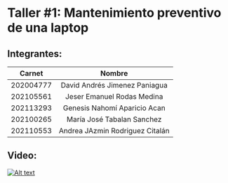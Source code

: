 # Taller #1: Mantenimiento preventivo de una laptop
## Integrantes:

| Carnet   |      Nombre   |
|----------|:-------------:|
| 202004777 |  David Andrés Jimenez Paniagua | 
| 202105561 |   Jeser Emanuel Rodas Medina | 
| 202113293 |   Genesis Nahomí Aparicio Acan | 
| 202100265 |   María José Tabalan Sanchez | 
| 202110553 |   Andrea JAzmin Rodriguez Citalán | 

## Video:
[![Alt text](https://img.youtube.com/vi/9AJpo8k3TME/0.jpg)](https://www.youtube.com/watch?v=9AJpo8k3TME)